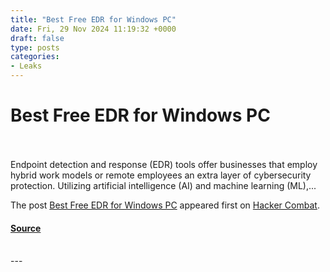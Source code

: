```yaml
---
title: "Best Free EDR for Windows PC"
date: Fri, 29 Nov 2024 11:19:32 +0000
draft: false
type: posts
categories: 
- Leaks
---
```

# Best Free EDR for Windows PC

<br/>

<br/>
Endpoint detection and response (EDR) tools offer businesses that employ hybrid work models or remote employees an extra layer of cybersecurity protection. Utilizing artificial intelligence (AI) and machine learning (ML),...

The post [Best Free EDR for Windows PC](https://www.hackercombat.com/best-free-edr-tools-for-windows-pc/) appeared first on [Hacker Combat](https://www.hackercombat.com).

#### [Source](https://www.hackercombat.com/best-free-edr-tools-for-windows-pc/)

<br/>
---
